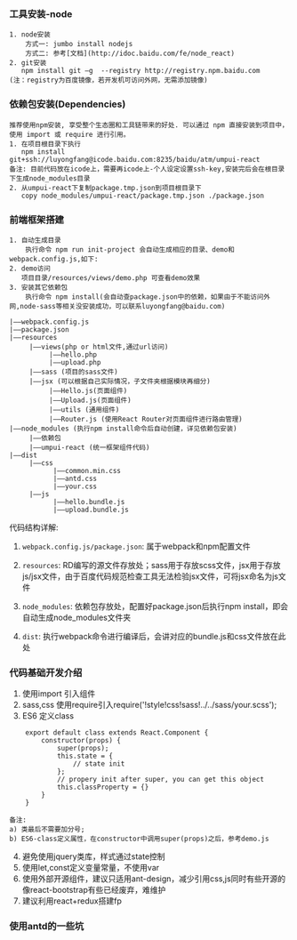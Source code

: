 ### 工具安装-node
    1. node安装
        方式一: jumbo install nodejs
        方式二: 参考[文档](http://idoc.baidu.com/fe/node_react)
    2. git安装
       npm install git –g  --registry http://registry.npm.baidu.com
    (注：registry为百度镜像，若开发机可访问外网，无需添加镜像)

### 依赖包安装(Dependencies)
    推荐使用npm安装, 享受整个生态圈和工具链带来的好处. 可以通过 npm 直接安装到项目中，使用 import 或 require 进行引用。  
    1. 在项目根目录下执行
       npm install git+ssh://luyongfang@icode.baidu.com:8235/baidu/atm/umpui-react
    备注: 目前代码放在icode上，需要再icode上-个人设定设置ssh-key,安装完后会在根目录下生成node_modules目录
    2. 从umpui-react下复制package.tmp.json到项目根目录下
       copy node_modules/umpui-react/package.tmp.json ./package.json
    
### 前端框架搭建  

    1. 自动生成目录
        执行命令 npm run init-project 会自动生成相应的目录、demo和webpack.config.js,如下:
    2. demo访问
       项目目录/resources/views/demo.php 可查看demo效果
    3. 安装其它依赖包
        执行命令 npm install(会自动查package.json中的依赖，如果由于不能访问外网,node-sass等相关没安装成功，可以联系luyongfang@baidu.com)

```
|——webpack.config.js
|——package.json
|——resources 
     |——views(php or html文件,通过url访问)
          |——hello.php
          |——upload.php
     |——sass (项目的sass文件)
     |——jsx (可以根据自己实际情况，子文件夹根据模块再细分)
          |——Hello.js(页面组件)
          |——Upload.js(页面组件)
          |——utils (通用组件)
          |——Router.js (使用React Router对页面组件进行路由管理)
|——node_modules (执行npm install命令后自动创建，详见依赖包安装)
     |——依赖包
     |——umpui-react (统一框架组件代码)
|——dist 
     |——css
           |——common.min.css
           |——antd.css
           |——your.css
     |——js
           |——hello.bundle.js
           |——upload.bundle.js
```

  代码结构详解:  


  1) `webpack.config.js/package.json`: 属于webpack和npm配置文件

  2) `resources`: RD编写的源文件存放处；sass用于存放scss文件，jsx用于存放js/jsx文件，由于百度代码规范检查工具无法检验jsx文件，可将jsx命名为js文件
  
  3) `node_modules`: 依赖包存放处，配置好package.json后执行npm install，即会自动生成node_modules文件夹
  
  4) `dist`: 执行webpack命令进行编译后，会讲对应的bundle.js和css文件放在此处  

### 代码基础开发介绍  

  1) 使用import 引入组件  
  2) sass,css 使用require引入require('!style!css!sass!../../sass/your.scss');  
  3) ES6 定义class  
 
```
    export default class extends React.Component {
        constructor(props) {
            super(props);
            this.state = {
                // state init
            };
            // propery init after super, you can get this object
            this.classProperty = {}
        }
    }
```
    备注: 
    a) 类最后不需要加分号;
    b) ES6-class定义属性，在constructor中调用super(props)之后，参考demo.js
  4) 避免使用jquery类库，样式通过state控制
  5) 使用let,const定义变量常量，不使用var
  6) 使用外部开源组件，建议只适用ant-design，减少引用css,js同时有些开源的像react-bootstrap有些已经废弃，难维护
  6) 建议利用react+redux搭建fp  

### 使用antd的一些坑    
